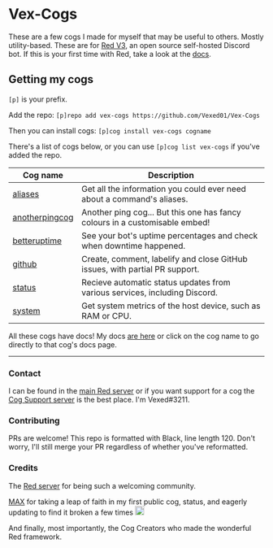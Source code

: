 # Vex-Cogs

These are a few cogs I made for myself that may be useful to others. Mostly utility-based.
These are for [Red V3](https://github.com/Cog-Creators/Red-DiscordBot/), an open source self-hosted Discord bot. If this is your first time with Red,
take a look at the [docs](https://docs.discord.red).

## Getting my cogs

`[p]` is your prefix.

Add the repo: `[p]repo add vex-cogs https://github.com/Vexed01/Vex-Cogs`

Then you can install cogs: `[p]cog install vex-cogs cogname`

There's a list of cogs below, or you can use `[p]cog list vex-cogs` if you've added the repo.

| Cog name | Description |
| --- | --- |
| [aliases](https://vex-cogs.readthedocs.io/en/latest/cogs/aliases.html?utm_source=github&utm_medium=readme&utm_campaign=cog_table) | Get all the information you could ever need about a command's aliases. |
| [anotherpingcog](https://vex-cogs.readthedocs.io/en/latest/cogs/anotherpingcog.html?utm_source=github&utm_medium=readme&utm_campaign=cog_table) | Another ping cog... But this one has fancy colours in a customisable embed! |
| [betteruptime](https://vex-cogs.readthedocs.io/en/latest/cogs/betteruptime.html?utm_source=github&utm_medium=readme&utm_campaign=cog_table) | See your bot's uptime percentages and check when downtime happened. |
| [github](https://vex-cogs.readthedocs.io/en/latest/cogs/github.html?utm_source=github&utm_medium=readme&utm_campaign=cog_table) | Create, comment, labelify and close GitHub issues, with partial PR support. |
| [status](https://vex-cogs.readthedocs.io/en/latest/cogs/status.html?utm_source=github&utm_medium=readme&utm_campaign=cog_table) | Recieve automatic status updates from various services, including Discord. |
| [system](https://vex-cogs.readthedocs.io/en/latest/cogs/system.html?utm_source=github&utm_medium=readme&utm_campaign=cog_table) | Get system metrics of the host device, such as RAM or CPU. |

All these cogs have docs! My docs [are here](https://vex-cogs.readthedocs.io/en/latest/?utm_source=github&utm_medium=readme&utm_campaign=main_link) or click on the cog name to go directly to that cog's docs page.

---

### Contact

I can be found in the [main Red server](https://discord.gg/red) or if you want support for a cog the [Cog Support server](https://discord.gg/GET4DVk) is the best place. I'm Vexed#3211.

### Contributing

PRs are welcome! This repo is formatted with Black, line length 120. Don't worry, I'll still merge your PR regardless of whether you've reformatted.

### Credits

The [Red server](https://discord.gg/red) for being such a welcoming community.

[MAX](https://github.com/maxbooiii) for taking a leap of faith in my first public cog, status, and eagerly updating to find it broken a few times
<img src="https://media.discordapp.net/attachments/133251234164375552/813322657185136650/aha.png" alt="aha" width="18" height="18">

And finally, most importantly, the Cog Creators who made the wonderful Red framework.
